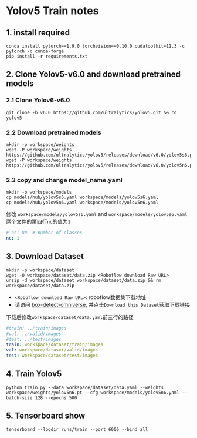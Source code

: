 # Yolov5 Train notes

## 1. install required
```shell
conda install pytorch==1.9.0 torchvision==0.10.0 cudatoolkit=11.3 -c pytorch -c conda-forge
pip install -r requirements.txt
```

## 2. Clone Yolov5-v6.0 and download pretrained models

### 2.1 Clone Yolov6-v6.0

```shell
git clone -b v6.0 https://github.com/ultralytics/yolov5.git && cd yolov5
```

### 2.2 Download pretrained models

```shell
mkdir -p workspace/weights
wget -P workspace/weights https://github.com/ultralytics/yolov5/releases/download/v6.0/yolov5s6.pt
wget -P workspace/weights https://github.com/ultralytics/yolov5/releases/download/v6.0/yolov5n6.pt
```

### 2.3 copy and change model_name.yaml

```shell
mkdir -p workspace/models
cp models/hub/yolov5s6.yaml workspace/models/yolov5s6.yaml
cp models/hub/yolov5n6.yaml workspace/models/yolov5n6.yaml
```

修改 `workspace/models/yolov5s6.yaml` and `workspace/models/yolov5s6.yaml`两个文件的第四行`nc`的值为`1`

```yaml
# nc: 80  # number of classes
nc: 1
```

## 3. Download Dataset

```shell
mkdir -p workspace/dataset
wget -O workspace/dataset/data.zip <Roboflow download Raw URL>
unzip -d workspace/dataset workspace/dataset/data.zip && rm workspace/dataset/data.zip
```

* `<Roboflow download Raw URL>`: roboflow数据集下载地址
* 请访问 [box-detect-omniverse](https://universe.roboflow.com/hackathon-8th/box-detect-omniverse), 并点击`Download this Dataset`获取下载链接

下载后修改`workspace/dataset/data.yaml`前三行的路径

```yaml
#train: ../train/images
#val: ../valid/images
#test: ../test/images
train: workspace/dataset/train/images
val: workspace/dataset/valid/images
test: workspace/dataset/test/images
```


## 4. Train Yolov5

```shell
python train.py --data workspace/dataset/data.yaml --weights workspace/weights/yolov5n6.pt --cfg workspace/models/yolov5n6.yaml --batch-size 128 --epochs 500 
```

## 5. Tensorboard show

```shell
tensorboard --logdir runs/train --port 6006 --bind_all
```
